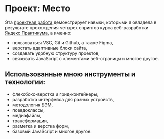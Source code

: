 # Проект: Место

Эта [проектная работа](https://vitafrombefore.github.io/mesto/index.html) демонстрирует навыки, которыми я овладела в результате прохождения четырех спринтов курса веб-разработки [Яндекс Практикума](https://practicum.yandex.ru), а именно:
- пользоваться VSC, Git и Github, а также Figma,
- верстать адаптивные блоки сайта,
- создавать удобную структуру проектов,
- связывать JavaScript с элементами веб-страницы и многое другое.

## Использованные мною инструменты и технологии:
- флексбокс-верстка и грид-контейнеры,
- разработка интерфейса для разных устройств,
- методология БЭМ,
- псевдоклассы,
- медиафайлы,
- трансформации,
- разметка и верстка форм,
- базовый JavaScript и многое другое. 